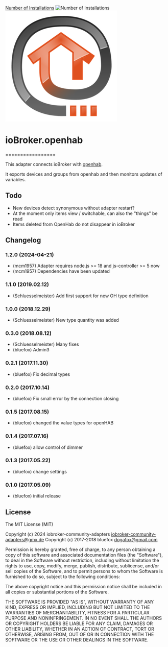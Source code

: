 [Number of Installations](http://iobroker.live/badges/openhab-installed.svg) ![Number of Installations](http://iobroker.live/badges/openhab-stable.svg) 
![Logo](admin/openhab.png)
# ioBroker.openhab
=================

This adapter connects ioBroker with [openhab](http://openhab.org/).

It exports devices and groups from openhab and then monitors updates of variables.

## Todo
- New devices detect synonymous without adapter restart?
- At the moment only items view / switchable, can also the "things" be read
- Items deleted from OpenHab do not disappear in ioBroker

## Changelog
<!--
	Placeholder for the next version (at the beginning of the line):
	### **WORK IN PROGRESS**
-->
### 1.2.0 (2024-04-21)
- (mcm1957) Adapter requires node.js >= 18 and js-controller >= 5 now
- (mcm1957) Dependencies have been updated

### 1.1.0 (2019.02.12)
* (Schluesselmeister) Add first support for new OH type definition

### 1.0.0 (2018.12.29)
* (Schluesselmeister) New type quantity was added

### 0.3.0 (2018.08.12)
* (Schluesselmeister) Many fixes
* (bluefox) Admin3

### 0.2.1 (2017.11.30)
* (bluefox) Fix decimal types

### 0.2.0 (2017.10.14)
* (bluefox) Fix small error by the connection closing

### 0.1.5 (2017.08.15)
* (bluefox) changed the value types for openHAB

### 0.1.4 (2017.07.16)
* (bluefox) allow control of dimmer

### 0.1.3 (2017.05.22)
* (bluefox) change settings

### 0.1.0 (2017.05.09)
* (bluefox) initial release

## License
The MIT License (MIT)

Copyright (c) 2024 iobroker-community-adapters <iobroker-community-adapters@gmx.de>
Copyright (c) 2017-2018 bluefox <dogafox@gmail.com>

Permission is hereby granted, free of charge, to any person obtaining a copy
of this software and associated documentation files (the "Software"), to deal
in the Software without restriction, including without limitation the rights
to use, copy, modify, merge, publish, distribute, sublicense, and/or sell
copies of the Software, and to permit persons to whom the Software is
furnished to do so, subject to the following conditions:

The above copyright notice and this permission notice shall be included in
all copies or substantial portions of the Software.

THE SOFTWARE IS PROVIDED "AS IS", WITHOUT WARRANTY OF ANY KIND, EXPRESS OR
IMPLIED, INCLUDING BUT NOT LIMITED TO THE WARRANTIES OF MERCHANTABILITY,
FITNESS FOR A PARTICULAR PURPOSE AND NONINFRINGEMENT. IN NO EVENT SHALL THE
AUTHORS OR COPYRIGHT HOLDERS BE LIABLE FOR ANY CLAIM, DAMAGES OR OTHER
LIABILITY, WHETHER IN AN ACTION OF CONTRACT, TORT OR OTHERWISE, ARISING FROM,
OUT OF OR IN CONNECTION WITH THE SOFTWARE OR THE USE OR OTHER DEALINGS IN
THE SOFTWARE.
